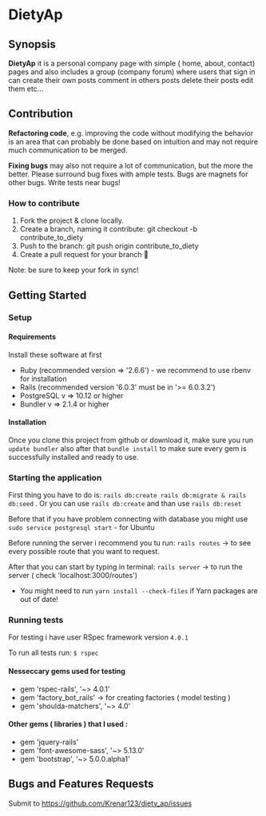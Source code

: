 # DietyAp

## Synopsis

**DietyAp** it is a personal company page with simple ( home, about, contact) pages and also includes a group (company forum) where users that sign in can create their own posts comment in others posts delete their posts edit them etc...

## Contribution

**Refactoring code**, e.g. improving the code without modifying the behavior is an area that can probably be done based on intuition and may not require much communication to be merged.

**Fixing bugs** may also not require a lot of communication, but the more the better. Please surround bug fixes with ample tests. Bugs are magnets for other bugs. Write tests near bugs!

### How to contribute

1.  Fork the project & clone locally.
2.  Create a branch, naming it contribute: git checkout -b contribute_to_diety
3.  Push to the branch: git push origin contribute_to_diety
4.  Create a pull request for your branch 🎉

Note: be sure to keep your fork in sync!

## Getting Started

### Setup

#### Requirements

Install these software at first


*  Ruby (recommended version => '2.6.6') - we recommend to use rbenv for installation
*  Rails (recommended version '6.0.3' must be in '>= 6.0.3.2')
*  PostgreSQL v => 10.12 or higher
*  Bundler v => 2.1.4 or higher

#### Installation

Once you clone this project from github or download it, make sure you run `update bundler` also after that `bundle install` to make sure every gem is successfully installed and ready to use.

### Starting the application

First thing you have to do is:
`rails db:create rails db:migrate & rails db:seed` . 
Or you can use `rails db:create` and than use `rails db:reset`

Before that if you have problem connecting with database you might use `sudo service postgresql start` - for Ubuntu

Before running the server i recommend you tu run:
    `rails routes` -> to see every possible route that you want to request.

After that you can start by typing in terminal:
    `rails server` -> to run the server ( check 'localhost:3000/routes')

- You might need to run `yarn install --check-files` if Yarn packages are out of date!


### Running tests

For testing i have user RSpec framework version `4.0.1`

To run all tests run:
`$ rspec` 

#### Nesseccary gems used for testing


*   gem 'rspec-rails', '~> 4.0.1'
*   gem 'factory_bot_rails' -> for creating factories ( model testing )
*   gem 'shoulda-matchers', '~> 4.0'

#### Other gems ( libraries ) that I used :

*   gem 'jquery-rails'
*   gem 'font-awesome-sass', '~> 5.13.0'
*   gem 'bootstrap', '~> 5.0.0.alpha1'

## Bugs and Features Requests

Submit to https://github.com/Krenar123/diety_ap/issues
